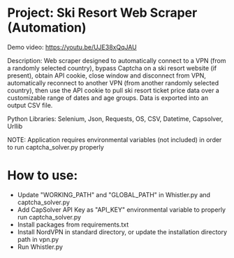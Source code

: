 # Project: Ski Resort Web Scraper (Automation)

Demo video: https://youtu.be/UJE38xQqJAU

Description: Web scraper designed to automatically connect to a VPN (from a randomly selected country), bypass Captcha on a ski resort website (if present), obtain API cookie, close window and disconnect from VPN, automatically reconnect to another VPN (from another randomly selected country), then use the API cookie to pull ski resort ticket price data over a customizable range of dates and age groups. Data is exported into an output CSV file.

Python Libraries: Selenium, Json, Requests, OS, CSV, Datetime, Capsolver, Urllib

NOTE: Application requires environmental variables (not included) in order to run captcha_solver.py properly

# How to use:

- Update "WORKING_PATH" and "GLOBAL_PATH" in Whistler.py and captcha_solver.py
- Add CapSolver API Key as "API_KEY" environmental variable to properly run captcha_solver.py
- Install packages from requirements.txt
- Install NordVPN in standard directory, or update the installation directory path in vpn.py
- Run Whistler.py
